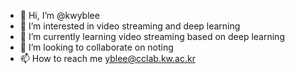 - 👋 Hi, I’m @kwyblee
- 👀 I’m interested in video streaming and deep learning
- 🌱 I’m currently learning video streaming based on deep learning
- 💞️ I’m looking to collaborate on noting
- 📫 How to reach me yblee@cclab.kw.ac.kr

<!---
kwyblee/kwyblee is a ✨ special ✨ repository because its `README.md` (this file) appears on your GitHub profile.
You can click the Preview link to take a look at your changes.
--->
